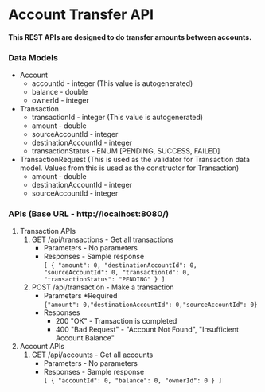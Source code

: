 # Account Transfer API

#### This REST APIs are designed to do transfer amounts between accounts.

### Data Models
- Account
  - accountId - integer (This value is autogenerated)
  - balance	- double
  - ownerId	- integer
- Transaction
  - transactionId - integer (This value is autogenerated)
  - amount - double
  - sourceAccountId - integer
  - destinationAccountId - integer
  - transactionStatus - ENUM [PENDING, SUCCESS, FAILED]
- TransactionRequest (This is used as the validator for Transaction data model. Values from
this is used as the constructor for Transaction)
  - amount - double
  - destinationAccountId - integer
  - sourceAccountId - integer

### APIs (Base URL - http://localhost:8080/)
1. Transaction APIs
   1. GET /api/transactions - Get all transactions
      * Parameters - No parameters
      * Responses - Sample response <br>
        ``
[
{
"amount": 0,
"destinationAccountId": 0,
"sourceAccountId": 0,
"transactionId": 0,
"transactionStatus": "PENDING"
}
]
``
   2. POST /api/transaction - Make a transaction
      * Parameters *Required <br>
      ```{"amount": 0,"destinationAccountId": 0,"sourceAccountId": 0}```
      * Responses
        * 200 "OK" - Transaction is completed
        * 400 "Bad Request" - "Account Not Found", "Insufficient Account Balance"
2. Account APIs
   1. GET /api/accounts - Get all accounts
       * Parameters - No parameters
       * Responses - Sample response <br>
           ``[
             {
             "accountId": 0,
             "balance": 0,
             "ownerId": 0
             }
             ]``
